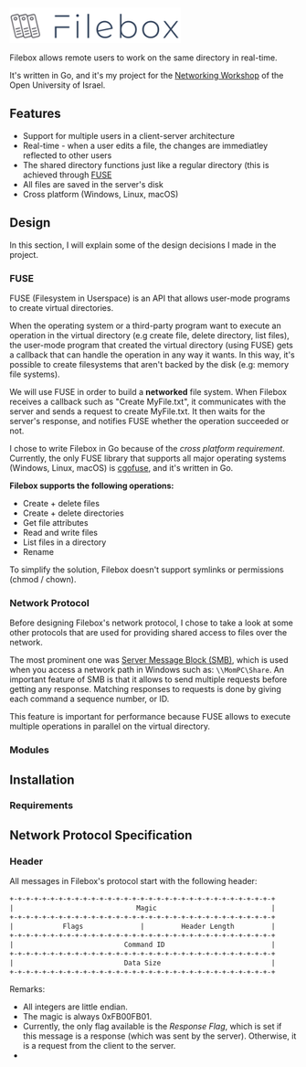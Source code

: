 <img src="docs/logo.png" width="300">

Filebox allows remote users to work on the same directory in real-time. 

It's written in Go, and it's my project for the [Networking Workshop](https://www.openu.ac.il/courses/20588.htm) of the Open University of Israel.

## Features

* Support for multiple users in a client-server architecture
* Real-time - when a user edits a file, the changes are immediatley reflected to other users 
* The shared directory functions just like a regular directory (this is achieved through [FUSE](https://en.wikipedia.org/wiki/Filesystem_in_Userspace)
* All files are saved in the server's disk
* Cross platform (Windows, Linux, macOS)

## Design

In this section, I will explain some of the design decisions I made in the project.

### FUSE

FUSE (Filesystem in Userspace) is an API that allows user-mode programs to create virtual directories. 

When the operating system or a third-party program want to execute an operation in the virtual directory (e.g create file, delete directory, list files), the user-mode program that created the virtual directory (using FUSE) gets a callback that can handle the operation in any way it wants. In this way, it's possible to create filesystems that aren't backed by the disk (e.g: memory file systems). 

We will use FUSE in order to build a **networked** file system. When Filebox receives a callback such as "Create MyFile.txt", it communicates with the server and sends a request to create MyFile.txt. It then waits for the server's response, and notifies FUSE whether the operation succeeded or not.

I chose to write Filebox in Go because of the *cross platform requirement*. Currently, the only FUSE library that supports all major operating systems (Windows, Linux, macOS) is [cgofuse](https://github.com/billziss-gh/cgofuse), and it's written in Go. 

**Filebox supports the following operations:**

* Create + delete files
* Create + delete directories
* Get file attributes
* Read and write files 
* List files in a directory
* Rename

To simplify the solution, Filebox doesn't support symlinks or permissions (chmod / chown). 

### Network Protocol

Before designing Filebox's network protocol, I chose to take a look at some other protocols that are used for providing shared access to files over the network. 

The most prominent one was [Server Message Block (SMB)](https://wiki.wireshark.org/SMB2), which is used when you access a network path in Windows such as: `\\MomPC\Share`. An important feature of SMB is that it allows to send multiple requests before getting any response. Matching responses to requests is done by giving each command a sequence number, or ID.

This feature is important for performance because FUSE allows to execute multiple operations in parallel on the virtual directory.  

### Modules

## Installation

### Requirements

## Network Protocol Specification

### Header

All messages in Filebox's protocol start with the following header:

    +-+-+-+-+-+-+-+-+-+-+-+-+-+-+-+-+-+-+-+-+-+-+-+-+-+-+-+-+-+-+-+-+
    |                              Magic                            |
    +-+-+-+-+-+-+-+-+-+-+-+-+-+-+-+-+-+-+-+-+-+-+-+-+-+-+-+-+-+-+-+-+
    |            Flags              |         Header Length         |
    +-+-+-+-+-+-+-+-+-+-+-+-+-+-+-+-+-+-+-+-+-+-+-+-+-+-+-+-+-+-+-+-+
    |                           Command ID                          |
    +-+-+-+-+-+-+-+-+-+-+-+-+-+-+-+-+-+-+-+-+-+-+-+-+-+-+-+-+-+-+-+-+
    |                           Data Size                           |
    +-+-+-+-+-+-+-+-+-+-+-+-+-+-+-+-+-+-+-+-+-+-+-+-+-+-+-+-+-+-+-+-+


Remarks:
 * All integers are little endian.
 * The magic is always 0xFB00FB01. 
 * Currently, the only flag available is the *Response Flag*, which is set if this message is a response (which was sent by the server). Otherwise, it is a request from the client to the server.
 * 
